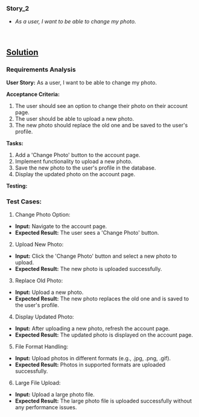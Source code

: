 ### Story_2
- *As a user, I want to be able to change my photo.*  

<br>

## [Solution](#)

### Requirements Analysis

**User Story:**
As a user, I want to be able to change my photo.

**Acceptance Criteria:**

1. The user should see an option to change their photo on their account page.
2. The user should be able to upload a new photo.
3. The new photo should replace the old one and be saved to the user's profile.

**Tasks:**

1. Add a 'Change Photo' button to the account page.
2. Implement functionality to upload a new photo.
3. Save the new photo to the user's profile in the database.
4. Display the updated photo on the account page.

**Testing:**

### Test Cases:

1. Change Photo Option:

- **Input:** Navigate to the account page.
- **Expected Result:** The user sees a 'Change Photo' button.

2. Upload New Photo:

- **Input:** Click the 'Change Photo' button and select a new photo to upload.
- **Expected Result:** The new photo is uploaded successfully.

3. Replace Old Photo:

- **Input:** Upload a new photo.
- **Expected Result:** The new photo replaces the old one and is saved to the user's profile.

4. Display Updated Photo:

- **Input:** After uploading a new photo, refresh the account page.
- **Expected Result:** The updated photo is displayed on the account page.

5. File Format Handling:

- **Input:** Upload photos in different formats (e.g., .jpg, .png, .gif).
- **Expected Result:** Photos in supported formats are uploaded successfully.

6. Large File Upload:

- **Input:** Upload a large photo file.
- **Expected Result:** The large photo file is uploaded successfully without any performance issues.
